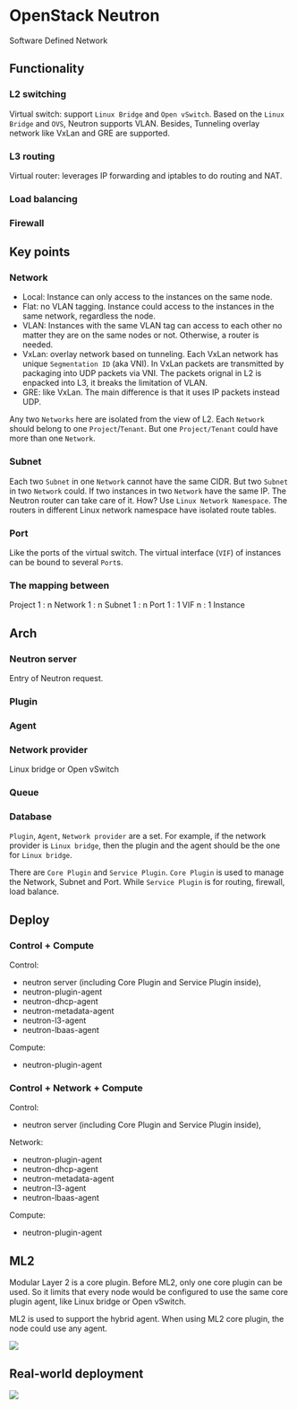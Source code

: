 # OpenStack Neutron


Software Defined Network

## Functionality
### L2 switching
Virtual switch: support `Linux Bridge` and `Open vSwitch`.
Based on the `Linux Bridge` and `OVS`, Neutron supports VLAN. Besides,
Tunneling overlay network like VxLan and GRE are supported.
### L3 routing
Virtual router: leverages IP forwarding and iptables to do routing and NAT.
### Load balancing
### Firewall

## Key points
### Network
- Local: Instance can only access to the instances on the same node.
- Flat: no VLAN tagging. Instance could access to the instances in the same network, regardless the node.
- VLAN: Instances with the same VLAN tag can access to each other no matter they are on the same nodes or not. Otherwise, a router is needed.
- VxLan: overlay network based on tunneling. Each VxLan network has unique `Segmentation ID` (aka VNI). In VxLan packets are transmitted by packaging into UDP packets via VNI. The packets orignal in L2 is enpacked into L3, it breaks the limitation of VLAN.
- GRE: like VxLan. The main difference is that it uses IP packets instead UDP.

Any two `Networks` here are isolated from the view of L2.
Each `Network` should belong to one `Project`/`Tenant`. But one `Project/Tenant` could have more
than one `Network`.

### Subnet
Each two `Subnet` in one `Network` cannot have the same CIDR.
But two `Subnet` in two `Network` could.
If two instances in two `Network` have the same IP. The Neutron router can
take care of it. How? Use `Linux Network Namespace`. The routers in different
Linux network namespace have isolated route tables.

### Port
Like the ports of the virtual switch. The virtual interface (`VIF`) of instances can
be bound to several `Port`s.

### The mapping between
Project 1 : n Network 1 : n Subnet 1 : n Port 1 : 1 VIF n : 1 Instance

## Arch
### Neutron server
Entry of Neutron request.
### Plugin
### Agent
### Network provider
Linux bridge or Open vSwitch
### Queue
### Database

`Plugin`, `Agent`, `Network provider` are a set.
For example, if the network provider is `Linux bridge`, then the plugin
and the agent should be the one for `Linux bridge`.

There are `Core Plugin` and `Service Plugin`. `Core Plugin` is used to
manage the Network, Subnet and Port. While `Service Plugin` is for routing,
firewall, load balance.

## Deploy

### Control + Compute
Control:
- neutron server (including Core Plugin and Service Plugin inside),
- neutron-plugin-agent
- neutron-dhcp-agent
- neutron-metadata-agent
- neutron-l3-agent
- neutron-lbaas-agent

Compute:
- neutron-plugin-agent

### Control + Network + Compute
Control:
- neutron server (including Core Plugin and Service Plugin inside),

Network:
- neutron-plugin-agent
- neutron-dhcp-agent
- neutron-metadata-agent
- neutron-l3-agent
- neutron-lbaas-agent

Compute:
- neutron-plugin-agent

## ML2
Modular Layer 2 is a core plugin.
Before ML2, only one core plugin can be used. So it limits that
every node would be configured to use the same core plugin agent,
like Linux bridge or Open vSwitch.

ML2 is used to support the hybrid agent. When using ML2 core plugin,
the node could use any agent.

![](/images/openstack-neutron-services-plugins.jpg)


## Real-world deployment
![](/images/openstack-neutron-realworld-deployment.jpg)

